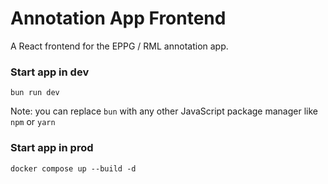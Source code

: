 # Annotation App Frontend

A React frontend for the EPPG / RML annotation app.

### Start app in dev

```shell
bun run dev
```

Note: you can replace `bun` with any other JavaScript package manager like `npm` or `yarn`

### Start app in prod

```shell
docker compose up --build -d
```
